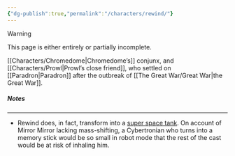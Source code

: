 ```yaml
---
{"dg-publish":true,"permalink":"/characters/rewind/"}
---
```

  
>[!warning] 
>This page is either entirely or partially incomplete. 

[[Characters/Chromedome\|Chromedome’s]] conjunx, and [[Characters/Prowl\|Prowl’s close friend]], who settled on [[Paradron\|Paradron]] after the outbreak of [[The Great War/Great War\|the Great War]].  
##### Notes
---
- Rewind does, in fact, transform into a [super space tank](https://tfwiki.net/wiki/Rewind_(G1)#Timelines). On account of Mirror Mirror lacking mass-shifting, a Cybertronian who turns into a memory stick would be so small in robot mode that the rest of the cast would be at risk of inhaling him. 
